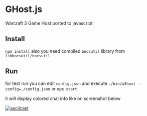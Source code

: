 # GHost.js
Warcraft 3 Game Host ported to javascript

## Install
`npm install`
also you need compiled `bncsutil` library from `libbncsutil/bncsutil`

## Run
for test run you can edit `config.json` and execute `./bin/w3host --config=./config.json` or `npm start`

it will display colored chat info like on screenshot below

[![asciicast](https://asciinema.org/a/7t05sycwpg22gdla5vsyslh5h.png)](https://asciinema.org/a/7t05sycwpg22gdla5vsyslh5h)
